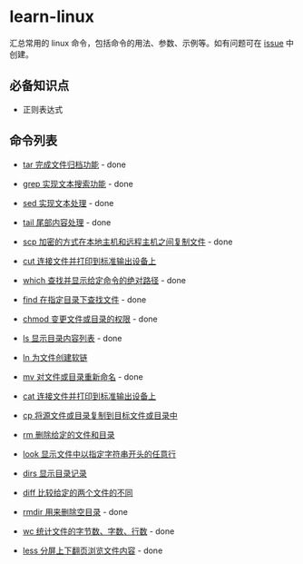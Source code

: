 # learn-linux

汇总常用的 linux 命令，包括命令的用法、参数、示例等。如有问题可在 [issue](https://github.com/wupengFEX/learn-linux/issues) 中创建。

## 必备知识点

- 正则表达式

## 命令列表

- [tar 完成文件归档功能](./src/tar.md) - done

- [grep 实现文本搜索功能](./src/grep.md) - done

- [sed 实现文本处理](./src/sed.md) - done

- [tail 尾部内容处理](./src/tail.md) - done

- [scp 加密的方式在本地主机和远程主机之间复制文件](./src/scp.md) - done

- [cut 连接文件并打印到标准输出设备上](./src/cut.md)

- [which 查找并显示给定命令的绝对路径](./src/which.md) - done

- [find 在指定目录下查找文件](./src/find.md) - done

- [chmod 变更文件或目录的权限](./src/chmod.md) - done

- [ls 显示目录内容列表](./src/ls.md) - done

- [ln 为文件创建软链](./src/ln.md)

- [mv 对文件或目录重新命名](./src/mv.md) - done

- [cat 连接文件并打印到标准输出设备上](./src/cat.md)

- [cp 将源文件或目录复制到目标文件或目录中](./src/cp.md)

- [rm 删除给定的文件和目录](./src/rm.md)

- [look 显示文件中以指定字符串开头的任意行](./src/look.md)

- [dirs 显示目录记录](./src/dirs.md)

- [diff 比较给定的两个文件的不同](./src/diff.md)

- [rmdir 用来删除空目录](./src/rmdir.md) - done

- [wc 统计文件的字节数、字数、行数](./src/wc.md) - done

- [less 分屏上下翻页浏览文件内容](./src/less.md) - done
